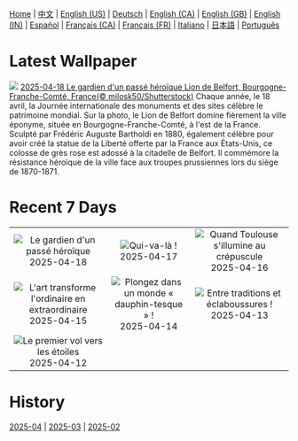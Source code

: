 [Home](../README.md) | [中文](zh-CN.md) | [English (US)](en-US.md) | [Deutsch](de-DE.md) | [English (CA)](en-CA.md) | [English (GB)](en-GB.md) | [English (IN)](en-IN.md) | [Español](es-ES.md) | [Français (CA)](fr-CA.md) | [Français (FR)](fr-FR.md) | [Italiano](it-IT.md) | [日本語](ja-JP.md) | [Português](pt-BR.md)

# Latest Wallpaper
![](https://www.bing.com/th?id=OHR.BelfortLion_FR-FR4338393080_UHD.jpg)
[2025-04-18 Le gardien d'un passé héroïque Lion de Belfort, Bourgogne-Franche-Comté, France(© milosk50/Shutterstock)](https://www.bing.com/th?id=OHR.BelfortLion_FR-FR4338393080_UHD.jpg)
Chaque année, le 18 avril, la Journée internationale des monuments et des sites célèbre le patrimoine mondial. Sur la photo, le Lion de Belfort domine fièrement la ville éponyme, située en Bourgogne-Franche-Comté, à l'est de la France. Sculpté par Frédéric Auguste Bartholdi en 1880, également célèbre pour avoir créé la statue de la Liberté offerte par la France aux États-Unis, ce colosse de grès rose est adossé à la citadelle de Belfort. Il commémore la résistance héroïque de la ville face aux troupes prussiennes lors du siège de 1870-1871.

# Recent 7 Days
|  |  |  |
|:---:|:---:|:---:|
| ![](https://www.bing.com/th?id=OHR.BelfortLion_FR-FR4338393080_400x240.jpg "Le gardien d'un passé héroïque") 2025-04-18 | ![](https://www.bing.com/th?id=OHR.EcuadorBird_FR-FR4091583945_400x240.jpg "Qui-va-là !") 2025-04-17 | ![](https://www.bing.com/th?id=OHR.ToulouseBridge_FR-FR3626710676_400x240.jpg "Quand Toulouse s'illumine au crépuscule") 2025-04-16 |
| ![](https://www.bing.com/th?id=OHR.BeachArt_FR-FR1721959544_400x240.jpg "L'art transforme l'ordinaire en extraordinaire") 2025-04-15 | ![](https://www.bing.com/th?id=OHR.SpottedDolphins_FR-FR1251975856_400x240.jpg "Plongez dans un monde « dauphin-tesque » !") 2025-04-14 | ![](https://www.bing.com/th?id=OHR.ThailandPagodas_FR-FR9765190330_400x240.jpg "Entre traditions et éclaboussures !") 2025-04-13 |
| ![](https://www.bing.com/th?id=OHR.SpaceFlight_FR-FR9020944555_400x240.jpg "Le premier vol vers les étoiles") 2025-04-12 |  |  |

# History
[2025-04](../archives/wallpaper/fr-FR/w_2025_04.md) | [2025-03](../archives/wallpaper/fr-FR/w_2025_03.md) | [2025-02](../archives/wallpaper/fr-FR/w_2025_02.md)

